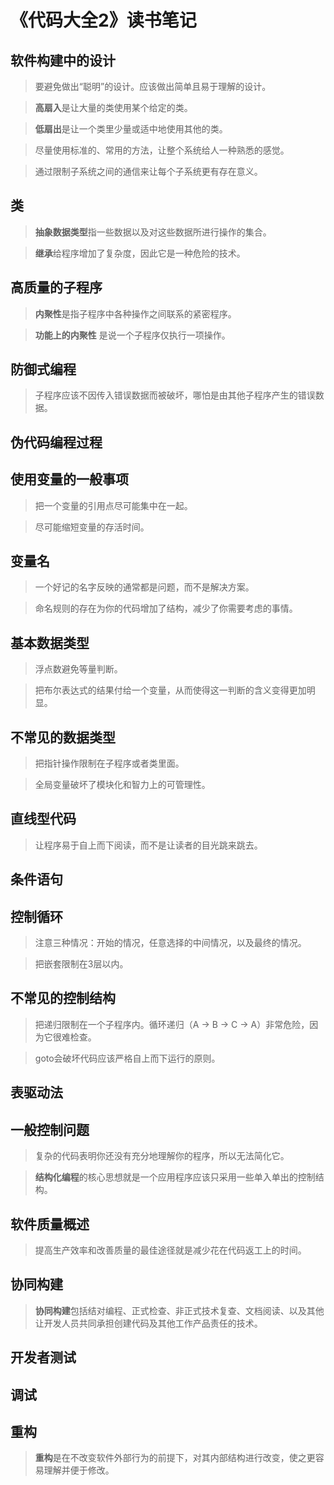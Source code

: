 # 《代码大全2》读书笔记

## 软件构建中的设计

> 要避免做出“聪明”的设计。应该做出简单且易于理解的设计。  

> **高扇入**是让大量的类使用某个给定的类。

> **低扇出**是让一个类里少量或适中地使用其他的类。

> 尽量使用标准的、常用的方法，让整个系统给人一种熟悉的感觉。  

> 通过限制子系统之间的通信来让每个子系统更有存在意义。



## 类

> **抽象数据类型**指一些数据以及对这些数据所进行操作的集合。

> **继承**给程序增加了复杂度，因此它是一种危险的技术。

## 高质量的子程序

> **内聚性**是指子程序中各种操作之间联系的紧密程序。

> **功能上的内聚性** 是说一个子程序仅执行一项操作。


## 防御式编程

> 子程序应该不因传入错误数据而被破坏，哪怕是由其他子程序产生的错误数据。

## 伪代码编程过程

## 使用变量的一般事项

> 把一个变量的引用点尽可能集中在一起。

> 尽可能缩短变量的存活时间。

## 变量名

> 一个好记的名字反映的通常都是问题，而不是解决方案。

> 命名规则的存在为你的代码增加了结构，减少了你需要考虑的事情。

## 基本数据类型

> 浮点数避免等量判断。

> 把布尔表达式的结果付给一个变量，从而使得这一判断的含义变得更加明显。

## 不常见的数据类型

> 把指针操作限制在子程序或者类里面。

> 全局变量破坏了模块化和智力上的可管理性。

## 直线型代码

> 让程序易于自上而下阅读，而不是让读者的目光跳来跳去。

## 条件语句

## 控制循环

> 注意三种情况：开始的情况，任意选择的中间情况，以及最终的情况。

> 把嵌套限制在3层以内。

## 不常见的控制结构

> 把递归限制在一个子程序内。循环递归（A -> B -> C -> A）非常危险，因为它很难检查。

> goto会破坏代码应该严格自上而下运行的原则。

## 表驱动法

## 一般控制问题

> 复杂的代码表明你还没有充分地理解你的程序，所以无法简化它。

> **结构化编程**的核心思想就是一个应用程序应该只采用一些单入单出的控制结构。

## 软件质量概述

> 提高生产效率和改善质量的最佳途径就是减少花在代码返工上的时间。

## 协同构建

> **协同构建**包括结对编程、正式检查、非正式技术复查、文档阅读、以及其他让开发人员共同承担创建代码及其他工作产品责任的技术。

## 开发者测试

## 调试

## 重构

> **重构**是在不改变软件外部行为的前提下，对其内部结构进行改变，使之更容易理解并便于修改。